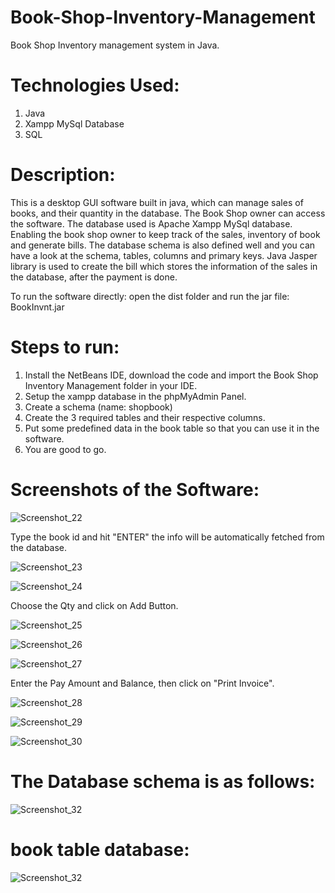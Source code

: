 # Book-Shop-Inventory-Management

Book Shop Inventory management system in Java.

# Technologies Used:

1. Java
2. Xampp MySql Database
3. SQL

# Description:

This is a desktop GUI software built in java, which can manage sales of books, and their quantity in the database. The Book Shop owner can access the software. The database used is Apache Xampp MySql database. Enabling the book shop owner to keep track of the sales, inventory of book and generate bills. The database schema is also defined well and you can have a look at the schema, tables, columns and primary keys.
Java Jasper library is used to create the bill which stores the information of the sales in the database, after the payment is done.

To run the software directly: open the dist folder and run the jar file: BookInvnt.jar

# Steps to run:

1. Install the NetBeans IDE, download the code and import the Book Shop Inventory Management folder in your IDE.
2. Setup the xampp database in the phpMyAdmin Panel.
3. Create a schema (name: shopbook)
4. Create the 3 required tables and their respective columns.
5. Put some predefined data in the book table so that you can use it in the software.
6. You are good to go.

# Screenshots of the Software:

![Screenshot_22](https://github.com/Prakhar00013/Book-Shop-Inventory-Management/assets/89144627/99c8aac0-fdd5-4c80-ba78-0837e535f655)

Type the book id and hit "ENTER" the info will be automatically fetched from the database.

![Screenshot_23](https://github.com/Prakhar00013/Book-Shop-Inventory-Management/assets/89144627/5502f206-7d75-4b54-a9bd-6ec2e0afebbd)

![Screenshot_24](https://github.com/Prakhar00013/Book-Shop-Inventory-Management/assets/89144627/2a864588-a0e6-4536-95aa-b58066eff40c)

Choose the Qty and click on Add Button.

![Screenshot_25](https://github.com/Prakhar00013/Book-Shop-Inventory-Management/assets/89144627/5513bbce-498a-4f94-a367-df88564db148)

![Screenshot_26](https://github.com/Prakhar00013/Book-Shop-Inventory-Management/assets/89144627/0cbb05ba-4905-4f86-94b1-34f6da73fd20)

![Screenshot_27](https://github.com/Prakhar00013/Book-Shop-Inventory-Management/assets/89144627/3ae47b63-fed5-4d8e-8cbe-26b56f75fee9)

Enter the Pay Amount and Balance, then click on "Print Invoice".

![Screenshot_28](https://github.com/Prakhar00013/Book-Shop-Inventory-Management/assets/89144627/2ca45954-45a0-4c5c-8260-e15bdd85a98a)

![Screenshot_29](https://github.com/Prakhar00013/Book-Shop-Inventory-Management/assets/89144627/f06adee4-ffe4-4046-a3a8-c30c4fb1ed22)

![Screenshot_30](https://github.com/Prakhar00013/Book-Shop-Inventory-Management/assets/89144627/76f34d15-534d-405b-8ff7-be9713deef52)

# The Database schema is as follows:

![Screenshot_32](https://github.com/Prakhar00013/Book-Shop-Inventory-Management/assets/89144627/7c2babda-4361-4ee4-a5a6-b68b07b934af)

# book table database:

![Screenshot_32](https://github.com/Prakhar00013/Book-Shop-Inventory-Management/assets/89144627/5f388e9e-f973-44dd-8c4b-19c7c7a1f9bb)







